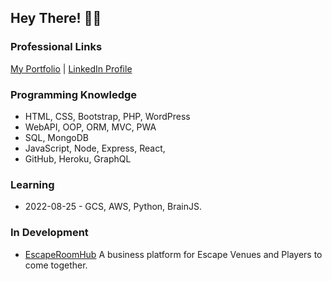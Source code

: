 ## Hey There! 🙋‍♂️ 
### Professional Links
[My Portfolio](https://dlittlefield81.github.io/reactportfolio/) | [LinkedIn Profile](https://www.linkedin.com/in/dennislittlefield/)

### Programming Knowledge
- HTML, CSS, Bootstrap, PHP, WordPress
- WebAPI, OOP, ORM, MVC, PWA
- SQL, MongoDB
- JavaScript, Node, Express, React, 
- GitHub, Heroku, GraphQL
### Learning
- 2022-08-25 - GCS, AWS, Python, BrainJS.
### In Development
- [EscapeRoomHub](https://github.com/DLittlefield81/EscapeRoomHub) A business platform for Escape Venues and Players to come together.
